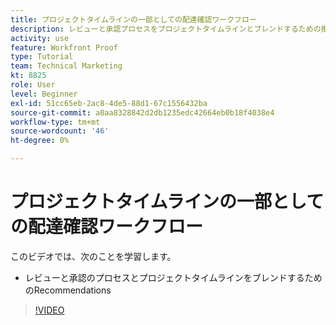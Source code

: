 ```yaml
---
title: プロジェクトタイムラインの一部としての配達確認ワークフロー
description: レビューと承認プロセスをプロジェクトタイムラインとブレンドするための推奨事項については、 [!DNL  Workfront].
activity: use
feature: Workfront Proof
type: Tutorial
team: Technical Marketing
kt: 8825
role: User
level: Beginner
exl-id: 51cc65eb-2ac8-4de5-88d1-67c1556432ba
source-git-commit: a0aa8328842d2db1235edc42664eb0b18f4038e4
workflow-type: tm+mt
source-wordcount: '46'
ht-degree: 0%

---
```


# プロジェクトタイムラインの一部としての配達確認ワークフロー

このビデオでは、次のことを学習します。

* レビューと承認のプロセスとプロジェクトタイムラインをブレンドするためのRecommendations

>[!VIDEO](https://video.tv.adobe.com/v/335125/?quality=12)

<!--
## Learn more
These articles on [!DNL Workfront] One describe some basic proof workflows that you could use as a basis for building workflows at your organization.

* Basic proofing process
* Internal then external review
* Working with designers and project managers
-->
